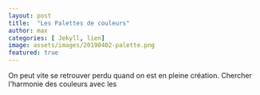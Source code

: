 ```yaml
---
layout: post
title:  "Les Palettes de couleurs"
author: max
categories: [ Jekyll, lien]
image: assets/images/20190402-palette.png
featured: true
---
```

On peut vite se retrouver perdu quand on est en pleine création. Chercher l'harmonie des couleurs avec les 

<!--stackedit_data:
eyJoaXN0b3J5IjpbMjkzODExOTUsLTM5NDQxNDY1MiwxOTkxMD
A1NTE2XX0=
-->